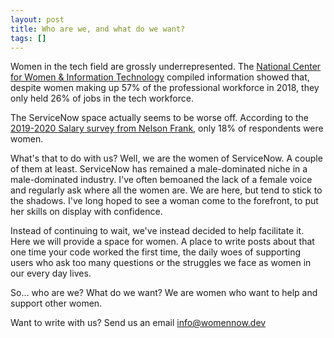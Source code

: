 ```yaml
---
layout: post
title: Who are we, and what do we want?
tags: []
---
```


Women in the tech field are grossly underrepresented. The [National Center for Women & Information Technology](https://www.ncwit.org/sites/default/files/resources/btn_05092019_web.pdf) compiled information showed that, despite women making up 57% of the professional workforce in 2018, they only held 26% of jobs in the tech workforce. 

The ServiceNow space actually seems to be worse off. According to the [2019-2020 Salary survey from Nelson Frank](https://www.nelsonfrank.com/servicenow-salary-survey/), only 18% of respondents were women.



What's that to do with us?  Well, we are the women of ServiceNow.  A couple of them at least.  ServiceNow has remained a male-dominated niche in a male-dominated industry.  I've often bemoaned the lack of a female voice and regularly ask where all the women are.  We are here, but tend to stick to the shadows.  I've long hoped to see a woman come to the forefront, to put her skills on display with confidence.

Instead of continuing to wait, we've instead decided to help facilitate it. Here we will provide a space for women.  A place to write posts about that one time your code worked the first time, the daily woes of supporting users who ask too many questions or the struggles we face as women in our every day lives.

So... who are we? What do we want?  We are women who want to help and support other women.

Want to write with us?  Send us an email [info@womennow.dev](mailto:info@womennow.dev)

